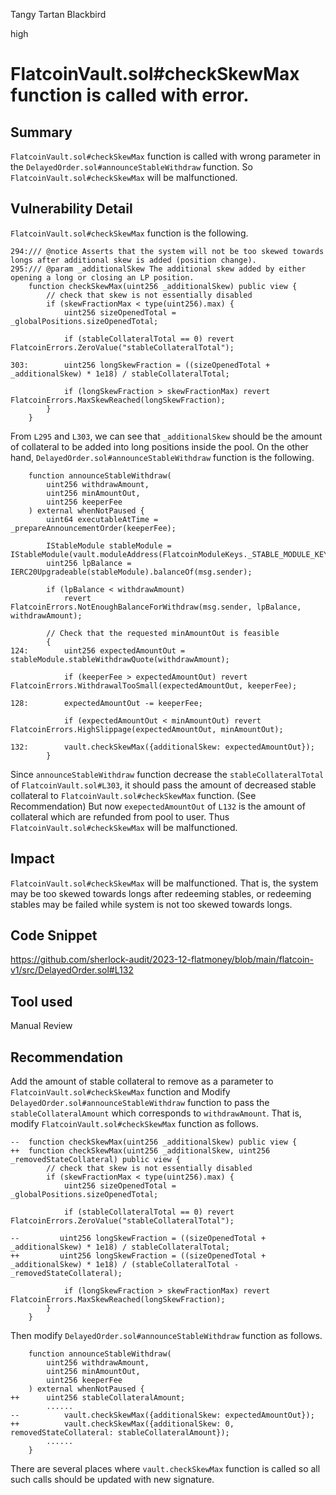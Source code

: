 Tangy Tartan Blackbird

high

# FlatcoinVault.sol#checkSkewMax function is called with error.

## Summary
`FlatcoinVault.sol#checkSkewMax` function is called with wrong parameter in the `DelayedOrder.sol#announceStableWithdraw` function.
So `FlatcoinVault.sol#checkSkewMax` will be malfunctioned.

## Vulnerability Detail
`FlatcoinVault.sol#checkSkewMax` function is the following.
```solidity
294:/// @notice Asserts that the system will not be too skewed towards longs after additional skew is added (position change).
295:/// @param _additionalSkew The additional skew added by either opening a long or closing an LP position.
    function checkSkewMax(uint256 _additionalSkew) public view {
        // check that skew is not essentially disabled
        if (skewFractionMax < type(uint256).max) {
            uint256 sizeOpenedTotal = _globalPositions.sizeOpenedTotal;

            if (stableCollateralTotal == 0) revert FlatcoinErrors.ZeroValue("stableCollateralTotal");

303:        uint256 longSkewFraction = ((sizeOpenedTotal + _additionalSkew) * 1e18) / stableCollateralTotal;

            if (longSkewFraction > skewFractionMax) revert FlatcoinErrors.MaxSkewReached(longSkewFraction);
        }
    }
```
From `L295` and `L303`, we can see that `_additionalSkew` should be the amount of collateral to be added into long positions inside the pool.
On the other hand, `DelayedOrder.sol#announceStableWithdraw` function is the following.
```solidity
    function announceStableWithdraw(
        uint256 withdrawAmount,
        uint256 minAmountOut,
        uint256 keeperFee
    ) external whenNotPaused {
        uint64 executableAtTime = _prepareAnnouncementOrder(keeperFee);

        IStableModule stableModule = IStableModule(vault.moduleAddress(FlatcoinModuleKeys._STABLE_MODULE_KEY));
        uint256 lpBalance = IERC20Upgradeable(stableModule).balanceOf(msg.sender);

        if (lpBalance < withdrawAmount)
            revert FlatcoinErrors.NotEnoughBalanceForWithdraw(msg.sender, lpBalance, withdrawAmount);

        // Check that the requested minAmountOut is feasible
        {
124:        uint256 expectedAmountOut = stableModule.stableWithdrawQuote(withdrawAmount);

            if (keeperFee > expectedAmountOut) revert FlatcoinErrors.WithdrawalTooSmall(expectedAmountOut, keeperFee);

128:        expectedAmountOut -= keeperFee;

            if (expectedAmountOut < minAmountOut) revert FlatcoinErrors.HighSlippage(expectedAmountOut, minAmountOut);

132:        vault.checkSkewMax({additionalSkew: expectedAmountOut});
        }
```
Since `announceStableWithdraw` function decrease the `stableCollateralTotal` of `FlatcoinVault.sol#L303`, it should pass the amount of decreased stable collateral to `FlatcoinVault.sol#checkSkewMax` function. (See Recommendation)
But now `exepectedAmountOut` of `L132` is the amount of collateral which are refunded from pool to user.
Thus `FlatcoinVault.sol#checkSkewMax` will be malfunctioned.

## Impact
`FlatcoinVault.sol#checkSkewMax` will be malfunctioned.
That is, the system may be too skewed towards longs after redeeming stables, or redeeming stables may be failed while system is not too skewed towards longs.

## Code Snippet
https://github.com/sherlock-audit/2023-12-flatmoney/blob/main/flatcoin-v1/src/DelayedOrder.sol#L132

## Tool used
Manual Review

## Recommendation
Add the amount of stable collateral to remove as a parameter to `FlatcoinVault.sol#checkSkewMax` function and Modify `DelayedOrder.sol#announceStableWithdraw` function to pass the `stableCollateralAmount` which corresponds to `withdrawAmount`.
That is, modify `FlatcoinVault.sol#checkSkewMax` function as follows.
```solidity
--  function checkSkewMax(uint256 _additionalSkew) public view {
++  function checkSkewMax(uint256 _additionalSkew, uint256 _removedStateCollateral) public view {
        // check that skew is not essentially disabled
        if (skewFractionMax < type(uint256).max) {
            uint256 sizeOpenedTotal = _globalPositions.sizeOpenedTotal;

            if (stableCollateralTotal == 0) revert FlatcoinErrors.ZeroValue("stableCollateralTotal");

--         uint256 longSkewFraction = ((sizeOpenedTotal + _additionalSkew) * 1e18) / stableCollateralTotal;
++         uint256 longSkewFraction = ((sizeOpenedTotal + _additionalSkew) * 1e18) / (stableCollateralTotal - _removedStateCollateral);

            if (longSkewFraction > skewFractionMax) revert FlatcoinErrors.MaxSkewReached(longSkewFraction);
        }
    }
```
Then modify `DelayedOrder.sol#announceStableWithdraw` function as follows.
```solidity
    function announceStableWithdraw(
        uint256 withdrawAmount,
        uint256 minAmountOut,
        uint256 keeperFee
    ) external whenNotPaused {
++      uint256 stableCollateralAmount;
        ......
--          vault.checkSkewMax({additionalSkew: expectedAmountOut});
++          vault.checkSkewMax({additionalSkew: 0, removedStateCollateral: stableCollateralAmount});
        ......
    }
```
There are several places where `vault.checkSkewMax` function is called so all such calls should be updated with new signature.